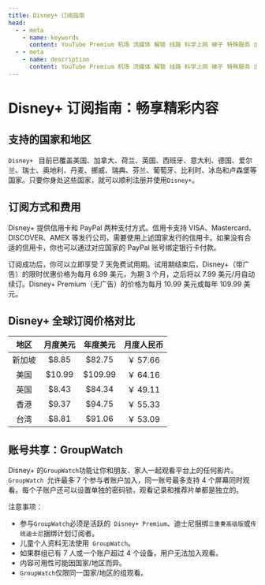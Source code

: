 ```yaml
---
title: Disney+ 订阅指南
head:
  - - meta
    - name: keywords
      content: YouTube Premium 机场 流媒体 解锁 线路 科学上网 梯子 特殊服务 出国服务 奈飞 Netflix 迪士尼 YouTube 油管 hulu 一元机场 FlyingBird Bridge the Wise HBO Max Spotify 奈飞小铺 蜜糖商店 银河录像局
  - - meta
    - name: description
      content: YouTube Premium 机场 流媒体 解锁 线路 科学上网 梯子 特殊服务 出国服务 奈飞 Netflix 迪士尼 YouTube 油管 hulu 一元机场 FlyingBird Bridge the Wise HBO Max Spotify 奈飞小铺 蜜糖商店 银河录像局
---
```


# Disney+ 订阅指南：畅享精彩内容

## 支持的国家和地区

`Disney+ ` 目前已覆盖美国、加拿大、荷兰、英国、西班牙、意大利、德国、爱尔兰、瑞士、奥地利、丹麦、挪威、瑞典、芬兰、葡萄牙、比利时、冰岛和卢森堡等国家。只要你身处这些国家，就可以顺利注册并使用`Disney+`。

## 订阅方式和费用

Disney+ 提供信用卡和 PayPal 两种支付方式。信用卡支持 VISA、Mastercard、DISCOVER、AMEX 等发行公司，需要使用上述国家发行的信用卡。如果没有合适的信用卡，你也可以通过对应国家的 PayPal 账号绑定银行卡付款。

订阅成功后，你可以立即享受 7 天免费试用期。试用期结束后，Disney+（带广告）的限时优惠价格为每月 6.99 美元，为期 3 个月，之后将以 7.99 美元/月自动续订。Disney+ Premium（无广告）的价格为每月 10.99 美元或每年 109.99 美元。

## Disney+ 全球订阅价格对比

|  地区  | 月度美元 | 年度美元 | 月度人民币 |
| :----: | :------: | :------: | :--------: |
| 新加坡 |  $8.85   |  $82.75  |  ￥ 57.66  |
|  美国  |  $10.99  | $109.99  |  ￥ 64.16  |
|  英国  |  $8.43   |  $84.34  |  ￥ 49.11  |
|  香港  |  $9.37   |  $94.75  |  ￥ 55.33  |
|  台湾  |  $8.81   |  $91.06  |  ￥ 53.09  |

## 账号共享：GroupWatch

Disney+ 的`GroupWatch`功能让你和朋友、家人一起观看平台上的任何影片。`GroupWatch `允许最多 7 个参与者账户加入，同一账号最多支持 4 个屏幕同时观看。每个子账户还可以设置单独的密码锁，观看记录和推荐片单都是独立的。

注意事项：

- 参与`GroupWatch`必须是活跃的` Disney+ Premium`、迪士尼捆绑`三重奏高级版`或`传统迪士尼`捆绑计划订阅者。
- 儿童个人资料无法使用` GroupWatch`。
- 如果群组已有 7 人或一个账户超过 4 个设备，用户无法加入观看。
- 内容可用性可能因国家/地区而异。
- `GroupWatch`仅限同一国家/地区的组观看。

